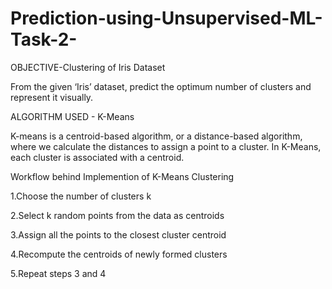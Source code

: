 # Prediction-using-Unsupervised-ML-Task-2-
OBJECTIVE-Clustering of Iris Dataset

From the given ‘Iris’ dataset, predict the optimum number of clusters and represent it visually.

ALGORITHM USED - K-Means

K-means is a centroid-based algorithm, or a distance-based algorithm, where we calculate the distances to assign a point to a cluster. In K-Means, each cluster is associated with a centroid.

Workflow behind Implemention of K-Means Clustering

1.Choose the number of clusters k

2.Select k random points from the data as centroids

3.Assign all the points to the closest cluster centroid

4.Recompute the centroids of newly formed clusters

5.Repeat steps 3 and 4
